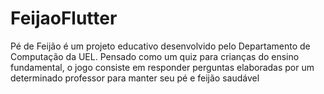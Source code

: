 # FeijaoFlutter

Pé de Feijão é um projeto educativo desenvolvido pelo Departamento de Computação da UEL. Pensado como um quiz para crianças do ensino fundamental, o jogo consiste em responder perguntas elaboradas por um determinado professor para manter seu pé e feijão saudável
